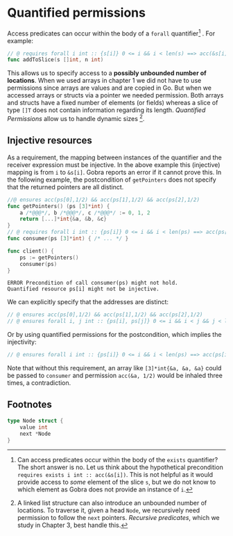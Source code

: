 # Quantified permissions

Access predicates can occur within the body of a `forall` quantifier[^1] .
For example:
``` go
// @ requires forall i int :: {s[i]} 0 <= i && i < len(s) ==> acc(&s[i])
func addToSlice(s []int, n int)
```

This allows us to specify access to a **possibly unbounded number of locations**.
When we used arrays in chapter 1 we did not have to use permissions since arrays are values and are copied in Go.
But when we accessed arrays or structs via a pointer we needed permission.
Both arrays and structs have a fixed number of elements (or fields)
whereas a slice of type `[]T` does not contain information regarding its length.
*Quantified Permissions* allow us to handle dynamic sizes [^2].

## Injective resources

As a requirement, the mapping between instances of the quantifier and the receiver expression must be injective.
In the above example this (injective) mapping is from `i` to `&s[i]`.
Gobra reports an error if it cannot prove this.
In the following example, the postcondition of `getPointers` does not specify that the returned pointers are all distinct.
``` go
//@ ensures acc(ps[0],1/2) && acc(ps[1],1/2) && acc(ps[2],1/2)
func getPointers() (ps [3]*int) {
	a /*@@@*/, b /*@@@*/, c /*@@@*/ := 0, 1, 2
	return [...]*int{&a, &b, &c}
}
// @ requires forall i int :: {ps[i]} 0 <= i && i < len(ps) ==> acc(ps[i], 1/2)
func consumer(ps [3]*int) { /* ... */ }

func client() {
	ps := getPointers()
	consumer(ps)
}
```
``` text
ERROR Precondition of call consumer(ps) might not hold. 
Quantified resource ps[i] might not be injective.
```

We can explicitly specify that the addresses are distinct:
``` go
// @ ensures acc(ps[0],1/2) && acc(ps[1],1/2) && acc(ps[2],1/2)
// @ ensures forall i, j int :: {ps[i], ps[j]} 0 <= i && i < j && j < len(ps) ==> ps[i] != ps[j]
```
Or by using quantified permissions for the postcondition, which implies the injectivity:
``` go
// @ ensures forall i int :: {ps[i]} 0 <= i && i < len(ps) ==> acc(ps[i], 1/2)
```

Note that without this requirement, an array like `[3]*int{&a, &a, &a}` could be passed to `consumer` and permission `acc(&a, 1/2)` would be inhaled three times, a contradiction.


## Footnotes
[^1]: Can access predicates occur within the body of the `exists` quantifier?
The short answer is no.
Let us think about the hypothetical precondition `requires exists i int :: acc(&s[i])`.
This is not helpful as it would provide access to *some* element of the slice `s`,
but we do not know to which element as Gobra does not provide an instance of `i`.

[^2]: A linked list structure can also introduce an unbounded number of locations. To traverse it, given a head `Node`, we recursively need permission to follow the `next` pointers. *Recursive predicates*, which we study in Chapter 3, best handle this.
``` go
type Node struct {
    value int
    next *Node
}
```
